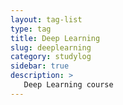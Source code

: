 ```yaml
---
layout: tag-list
type: tag
title: Deep Learning
slug: deeplearning
category: studylog
sidebar: true
description: >
   Deep Learning course
---
```

